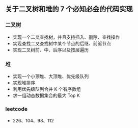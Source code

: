 ## 关于二叉树和堆的 7 个必知必会的代码实现

### 二叉树
- 实现一个二叉查找树，并且支持插入、删除、查找操作
- 实现查找二叉查找树中某个节点的后继、前驱节点
- 实现二叉树前、中、后序以及按层遍历

### 堆
- 实现一个小顶堆、大顶堆、优先级队列
- 实现堆排序
- 利用优先级队列合并 K 个有序数组
- 求一组动态数据集合的最大 Top K

### leetcode
- 226、104、98、112